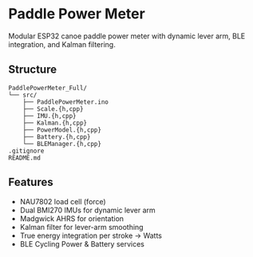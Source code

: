 # Paddle Power Meter

Modular ESP32 canoe paddle power meter with dynamic lever arm, BLE integration, and Kalman filtering.

## Structure

```
PaddlePowerMeter_Full/
└── src/
    ├── PaddlePowerMeter.ino
    ├── Scale.{h,cpp}
    ├── IMU.{h,cpp}
    ├── Kalman.{h,cpp}
    ├── PowerModel.{h,cpp}
    ├── Battery.{h,cpp}
    └── BLEManager.{h,cpp}
.gitignore
README.md
```

## Features

- NAU7802 load cell (force)
- Dual BMI270 IMUs for dynamic lever arm
- Madgwick AHRS for orientation
- Kalman filter for lever-arm smoothing
- True energy integration per stroke → Watts
- BLE Cycling Power & Battery services
